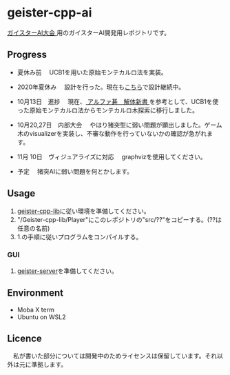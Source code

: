 # geister-cpp-ai
[ ガイスターAI大会 ](http://www2.matsue-ct.ac.jp/home/hashimoto/geister/GAT/)用のガイスターAI開発用レポジトリです。

## Progress
* 夏休み前
　UCB1を用いた原始モンテカルロ法を実装。

* 2020年夏休み
　設計を行った。現在も[こちら](https://hackmd.io/@nasatame/rySDwuP8v)で設計継続中。

* 10月13日　進捗
　現在、[ アルファ碁　解体新書 ](https://www.amazon.co.jp/%E6%9C%80%E5%BC%B7%E5%9B%B2%E7%A2%81AI-%E3%82%A2%E3%83%AB%E3%83%95%E3%82%A1%E7%A2%81-%E8%A7%A3%E4%BD%93%E6%96%B0%E6%9B%B8-%E6%B7%B1%E5%B1%A4%E5%AD%A6%E7%BF%92%E3%80%81%E3%83%A2%E3%83%B3%E3%83%86%E3%82%AB%E3%83%AB%E3%83%AD%E6%9C%A8%E6%8E%A2%E7%B4%A2%E3%80%81%E5%BC%B7%E5%8C%96%E5%AD%A6%E7%BF%92%E3%81%8B%E3%82%89%E8%A6%8B%E3%81%9F%E3%81%9D%E3%81%AE%E4%BB%95%E7%B5%84%E3%81%BF-%E5%A4%A7%E6%A7%BB/dp/4798152560)を参考として、UCB1を使った原始モンテカルロ法からモンテカルロ木探索に移行しました。
 
* 10月20,27日　内部大会
　やはり猪突型に弱い問題が顕出しました。ゲーム木のvisualizerを実装し、不審な動作を行っていないかの確認が急がれます。

* 11月 10日　ヴィジュアライズに対応
　graphvizを使用してください。

* 予定
　猪突AIに弱い問題を何とかします。

## Usage
1. [geister-cpp-lib](https://github.com/ats-ito/Geister-cpp-lib)に従い環境を準備してください。
2. "/Geister-cpp-lib/Player"にこのレポジトリの"src/??"をコピーする。(??は任意の名前)
3. 1.の手順に従いプログラムをコンパイルする。

### GUI
1. [geister-server](https://github.com/miyo/geister_server.java)を準備してください。
 
## Environment 
- Moba X term
- Ubuntu  on WSL2

## Licence
　私が書いた部分については開発中のためライセンスは保留しています。それ以外は元に準拠します。
　

